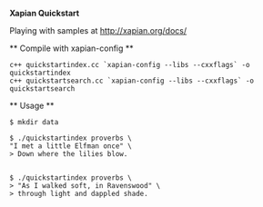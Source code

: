 **Xapian Quickstart**

Playing with samples at http://xapian.org/docs/


** Compile with xapian-config **

    c++ quickstartindex.cc `xapian-config --libs --cxxflags` -o quickstartindex
    c++ quickstartsearch.cc `xapian-config --libs --cxxflags` -o quickstartsearch

** Usage **

    $ mkdir data

    $ ./quickstartindex proverbs \    
    "I met a little Elfman once" \
    > Down where the lilies blow.


    $ ./quickstartindex proverbs \
    > "As I walked soft, in Ravenswood" \
    > through light and dappled shade.

